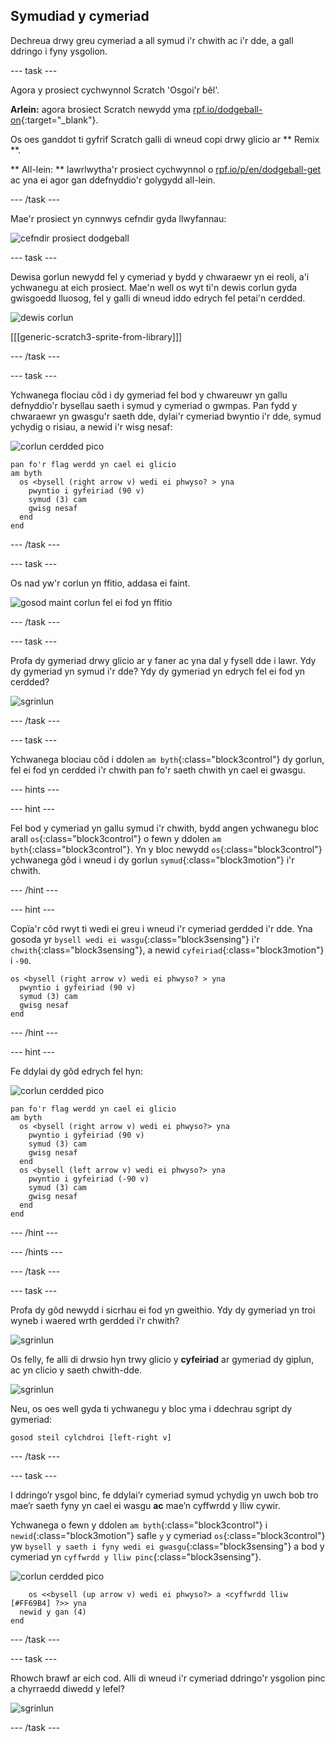 ## Symudiad y cymeriad

Dechreua drwy greu cymeriad a all symud i'r chwith ac i'r dde, a gall ddringo i fyny ysgolion.

\--- task \---

Agora y prosiect cychwynnol Scratch 'Osgoi'r bêl'.

**Arlein:** agora brosiect Scratch newydd yma [rpf.io/dodgeball-on](http://rpf.io/dodgeball-on){:target="_blank"}.

Os oes ganddot ti gyfrif Scratch galli di wneud copi drwy glicio ar ** Remix **.

** All-lein: ** lawrlwytha'r prosiect cychwynnol o [ rpf.io/p/en/dodgeball-get ](http://rpf.io/p/en/dodgeball-get) ac yna ei agor gan ddefnyddio'r golygydd all-lein.

\--- /task \---

Mae'r prosiect yn cynnwys cefndir gyda llwyfannau:

![cefndir prosiect dodgeball](images/dodge-background.png)

\--- task \---

Dewisa gorlun newydd fel y cymeriad y bydd y chwaraewr yn ei reoli, a'i ychwanegu at eich prosiect. Mae'n well os wyt ti'n dewis corlun gyda gwisgoedd lluosog, fel y galli di wneud iddo edrych fel petai'n cerdded.

![dewis corlun](images/dodge-characters.png)

[[[generic-scratch3-sprite-from-library]]]

\--- /task \---

\--- task \---

Ychwanega flociau côd i dy gymeriad fel bod y chwareuwr yn gallu defnyddio'r bysellau saeth i symud y cymeriad o gwmpas. Pan fydd y chwaraewr yn gwasgu'r saeth dde, dylai'r cymeriad bwyntio i'r dde, symud ychydig o risiau, a newid i'r wisg nesaf:

![corlun cerdded pico](images/pico_walking_sprite.png)

```blocks3
pan fo'r flag werdd yn cael ei glicio
am byth 
  os <bysell (right arrow v) wedi ei phwyso? > yna 
    pwyntio i gyfeiriad (90 v)
    symud (3) cam
    gwisg nesaf
  end
end
```

\--- /task \---

\--- task \---

Os nad yw'r corlun yn ffitio, addasa ei faint.

![gosod maint corlun fel ei fod yn ffitio](images/dodge-sprite-size-annotated.png)

\--- /task \---

\--- task \---

Profa dy gymeriad drwy glicio ar y faner ac yna dal y fysell dde i lawr. Ydy dy gymeriad yn symud i'r dde? Ydy dy gymeriad yn edrych fel ei fod yn cerdded?

![sgrinlun](images/dodge-walking.png)

\--- /task \---

\--- task \---

Ychwanega blociau côd i ddolen `am byth`{:class="block3control"} dy gorlun, fel ei fod yn cerdded i'r chwith pan fo'r saeth chwith yn cael ei gwasgu.

\--- hints \---

\--- hint \---

Fel bod y cymeriad yn gallu symud i'r chwith, bydd angen ychwanegu bloc arall `os`{:class="block3control"} o fewn y ddolen `am byth`{:class="block3control"}. Yn y bloc newydd `os`{:class="block3control"} ychwanega gôd i wneud i dy gorlun `symud`{:class="block3motion"} i'r chwith.

\--- /hint \---

\--- hint \---

Copïa'r côd rwyt ti wedi ei greu i wneud i'r cymeriad gerdded i'r dde. Yna gosoda yr `bysell wedi ei wasgu`{:class="block3sensing"} i'r `chwith`{:class="block3sensing"}, a newid `cyfeiriad`{:class="block3motion"} i `-90`.

```blocks3
os <bysell (right arrow v) wedi ei phwyso? > yna 
  pwyntio i gyfeiriad (90 v)
  symud (3) cam
  gwisg nesaf
end
```

\--- /hint \---

\--- hint \---

Fe ddylai dy gôd edrych fel hyn:

![corlun cerdded pico](images/pico_walking_sprite.png)

```blocks3
pan fo'r flag werdd yn cael ei glicio
am byth 
  os <bysell (right arrow v) wedi ei phwyso?> yna 
    pwyntio i gyfeiriad (90 v)
    symud (3) cam
    gwisg nesaf
  end
  os <bysell (left arrow v) wedi ei phwyso?> yna 
    pwyntio i gyfeiriad (-90 v)
    symud (3) cam
    gwisg nesaf
  end
end
```

\--- /hint \---

\--- /hints \---

\--- /task \---

\--- task \---

Profa dy gôd newydd i sicrhau ei fod yn gweithio. Ydy dy gymeriad yn troi wyneb i waered wrth gerdded i'r chwith?

![sgrinlun](images/dodge-upside-down.png)

Os felly, fe alli di drwsio hyn trwy glicio y **cyfeiriad** ar gymeriad dy giplun, ac yn clicio y saeth chwith-dde.

![sgrinlun](images/dodge-left-right-annotated.png)

Neu, os oes well gyda ti ychwanegu y bloc yma i ddechrau sgript dy gymeriad:

```blocks3
gosod steil cylchdroi [left-right v]
```

\--- /task \---

\--- task \---

I ddringo’r ysgol binc, fe ddylai’r cymeriad symud ychydig yn uwch bob tro mae’r saeth fyny yn cael ei wasgu **ac** mae’n cyffwrdd y lliw cywir.

Ychwanega o fewn y ddolen `am byth`{:class="block3control"} i `newid`{:class="block3motion"} safle `y` y cymeriad `os`{:class="block3control"} yw `bysell y saeth i fyny wedi ei gwasgu`{:class="block3sensing"} a bod y cymeriad yn `cyffwrdd y lliw pinc`{:class="block3sensing"}.

![corlun cerdded pico](images/pico_walking_sprite.png)

```blocks3
    os <<bysell (up arrow v) wedi ei phwyso?> a <cyffwrdd lliw [#FF69B4] ?>> yna 
  newid y gan (4)
end
```

\--- /task \---

\--- task \---

Rhowch brawf ar eich cod. Alli di wneud i'r cymeriad ddringo'r ysgolion pinc a chyrraedd diwedd y lefel?

![sgrinlun](images/dodge-test-character.png)

\--- /task \---